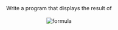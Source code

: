 <div align="center">Write a program that displays the result of</div>  
<br />
<div align="center">
<img src="https://render.githubusercontent.com/render/math?math=\color{red}\Huge\frac{7.5\times6.5-4.5\times3}{47.5-5.5}" alt="formula" />
</div>

